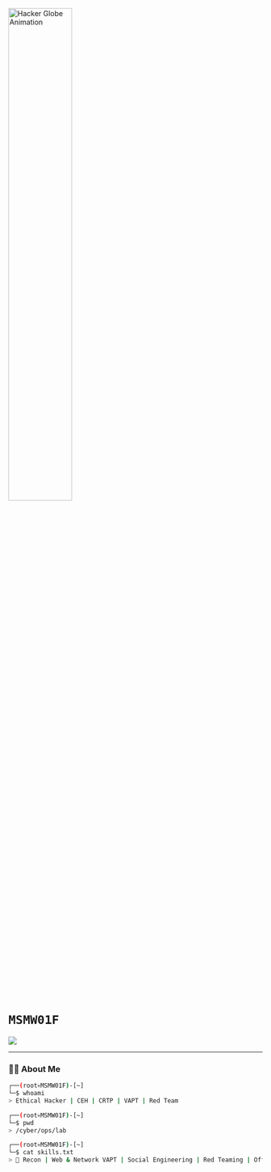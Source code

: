 <p align="left">
  <img src="https://i.gifer.com/7pCQ.gif" width="50%" alt="Hacker Globe Animation" />
</p>

<h1 align="left">
  <code><span style="font-family: 'Fira Code', monospace;">MSMW01F</span></code>
</h1>

<p align="left">
  <img src="https://readme-typing-svg.demolab.com?font=Fira+Code&size=24&duration=2000&pause=500&color=7CB311&width=500&lines=Ethical+Hacker+%7C+CEH+%7C+CRTP+%7C+VAPT;Cybersecurity+Consultant;Red+Team+%7C+Offensive+Security" />
</p>



---

### 👨‍💻 About Me

```bash
┌──(root💀MSMW01F)-[~]
└─$ whoami
> Ethical Hacker | CEH | CRTP | VAPT | Red Team 

┌──(root💀MSMW01F)-[~]
└─$ pwd
> /cyber/ops/lab

┌──(root💀MSMW01F)-[~]
└─$ cat skills.txt
> 🧠 Recon | Web & Network VAPT | Social Engineering | Red Teaming | Offensive Security | Python Scripts | Reporting
